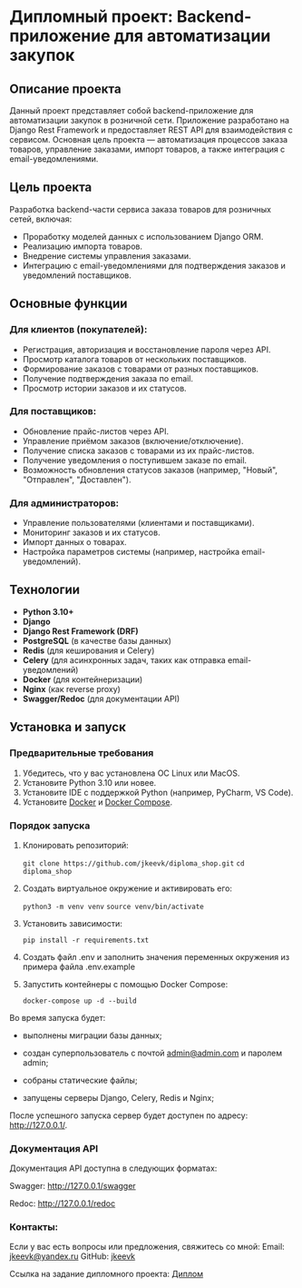 # Дипломный проект: Backend-приложение для автоматизации закупок

## Описание проекта

Данный проект представляет собой backend-приложение для автоматизации закупок в розничной сети. Приложение разработано на Django Rest Framework и предоставляет REST API для взаимодействия с сервисом. Основная цель проекта — автоматизация процессов заказа товаров, управление заказами, импорт товаров, а также интеграция с email-уведомлениями.

## Цель проекта

Разработка backend-части сервиса заказа товаров для розничных сетей, включая:
- Проработку моделей данных с использованием Django ORM.
- Реализацию импорта товаров.
- Внедрение системы управления заказами.
- Интеграцию с email-уведомлениями для подтверждения заказов и уведомлений поставщиков.

## Основные функции

### Для клиентов (покупателей):
- Регистрация, авторизация и восстановление пароля через API.
- Просмотр каталога товаров от нескольких поставщиков.
- Формирование заказов с товарами от разных поставщиков.
- Получение подтверждения заказа по email.
- Просмотр истории заказов и их статусов.

### Для поставщиков:
- Обновление прайс-листов через API.
- Управление приёмом заказов (включение/отключение).
- Получение списка заказов с товарами из их прайс-листов.
- Получение уведомления о поступившем заказе по email.
- Возможность обновления статусов заказов (например, "Новый", "Отправлен", "Доставлен").

### Для администраторов:
- Управление пользователями (клиентами и поставщиками).
- Мониторинг заказов и их статусов.
- Импорт данных о товарах.
- Настройка параметров системы (например, настройка email-уведомлений).

## Технологии

- **Python 3.10+**
- **Django**
- **Django Rest Framework (DRF)**
- **PostgreSQL** (в качестве базы данных)
- **Redis** (для кеширования и Celery)
- **Celery** (для асинхронных задач, таких как отправка email-уведомлений)
- **Docker** (для контейнеризации)
- **Nginx** (как reverse proxy)
- **Swagger/Redoc** (для документации API)

## Установка и запуск

### Предварительные требования

1. Убедитесь, что у вас установлена ОС Linux или MacOS.
2. Установите Python 3.10 или новее.
3. Установите IDE с поддержкой Python (например, PyCharm, VS Code).
4. Установите [Docker](https://www.docker.com/) и [Docker Compose](https://docs.docker.com/compose/install/).

### Порядок запуска

1. Клонировать репозиторий:
   
   ```git clone https://github.com/jkeevk/diploma_shop.git```
   ```cd diploma_shop```

2. Создать виртуальное окружение и активировать его:

    ```python3 -m venv venv```
    ```source venv/bin/activate```

3. Установить зависимости:

    ```pip install -r requirements.txt```

4. Создать файл .env и заполнить значения переменных окружения из примера файла .env.example

5. Запустить контейнеры с помощью Docker Compose:

    ```docker-compose up -d --build```

Во время запуска будет:

- выполнены миграции базы данных;

- создан суперпользователь с почтой admin@admin.com и паролем admin;

- собраны статические файлы;

- запущены серверы Django, Celery, Redis и Nginx;

После успешного запуска сервер будет доступен по адресу: http://127.0.0.1/.

### Документация API
Документация API доступна в следующих форматах:

Swagger: http://127.0.0.1/swagger

Redoc: http://127.0.0.1/redoc


### Контакты:

Если у вас есть вопросы или предложения, свяжитесь со мной:
Email: jkeevk@yandex.ru
GitHub: [jkeevk](https://github.com/jkeevk/)

Ссылка на задание дипломного проекта: [Диплом](https://github.com/netology-code/python-final-diplom)